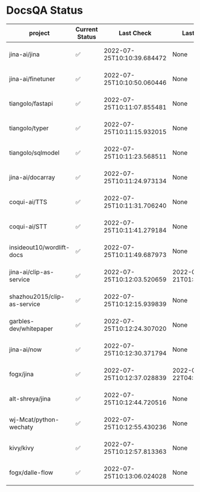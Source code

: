# DocsQA Status

|          project          |Current Status|        Last Check        |      Last Downtime       |                      % Uptime                       |
|---------------------------|--------------|--------------------------|--------------------------|-----------------------------------------------------|
|jina-ai/jina               |✅            |2022-07-25T10:10:39.684472|None                      |100.0 (since 2022-07-20 17:11:38.421227)             |
|jina-ai/finetuner          |✅            |2022-07-25T10:10:50.060446|None                      |100.0 (since 2022-07-20 17:11:38.421227)             |
|tiangolo/fastapi           |✅            |2022-07-25T10:11:07.855481|None                      |100.0 (since 2022-07-20 17:11:38.421227)             |
|tiangolo/typer             |✅            |2022-07-25T10:11:15.932015|None                      |100.0 (since 2022-07-20 17:11:38.421227)             |
|tiangolo/sqlmodel          |✅            |2022-07-25T10:11:23.568511|None                      |100.0 (since 2022-07-20 17:11:38.421227)             |
|jina-ai/docarray           |✅            |2022-07-25T10:11:24.973134|None                      |100.0 (since 2022-07-20 17:11:38.421227)             |
|coqui-ai/TTS               |✅            |2022-07-25T10:11:31.706240|None                      |100.0 (since 2022-07-20 17:11:38.421227)             |
|coqui-ai/STT               |✅            |2022-07-25T10:11:41.279184|None                      |100.0 (since 2022-07-20 17:11:38.421227)             |
|insideout10/wordlift-docs  |✅            |2022-07-25T10:11:49.687973|None                      |100.0 (since 2022-07-20 17:11:38.421227)             |
|jina-ai/clip-as-service    |✅            |2022-07-25T10:12:03.520659|2022-07-21T01:43:26.228623|49.844017966516944 (since 2022-07-20 17:11:38.421227)|
|shazhou2015/clip-as-service|✅            |2022-07-25T10:12:15.939839|None                      |100.0 (since 2022-07-20 17:11:38.421227)             |
|garbles-dev/whitepaper     |✅            |2022-07-25T10:12:24.307020|None                      |100.0 (since 2022-07-22 05:15:25.212266)             |
|jina-ai/now                |✅            |2022-07-25T10:12:30.371794|None                      |100.0 (since 2022-07-20 17:11:38.421227)             |
|fogx/jina                  |✅            |2022-07-25T10:12:37.028839|2022-07-22T04:27:22.362299|95.68872637043324 (since 2022-07-20 17:11:38.421227) |
|alt-shreya/jina            |✅            |2022-07-25T10:12:44.720516|None                      |100.0 (since 2022-07-20 17:11:38.421227)             |
|wj-Mcat/python-wechaty     |✅            |2022-07-25T10:12:55.430236|None                      |100.0 (since 2022-07-20 17:11:38.421227)             |
|kivy/kivy                  |✅            |2022-07-25T10:12:57.813363|None                      |100.0 (since 2022-07-20 17:11:38.421227)             |
|fogx/dalle-flow            |✅            |2022-07-25T10:13:06.024028|None                      |100.0 (since 2022-07-20 17:11:38.421227)             |
